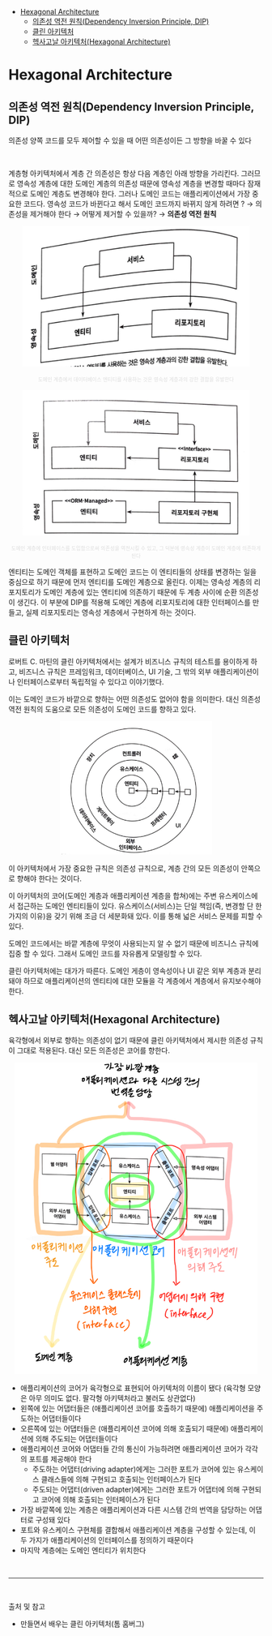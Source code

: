 - [Hexagonal Architecture](#hexagonal-architecture)
  - [의존성 역전 원칙(Dependency Inversion Principle, DIP)](#의존성-역전-원칙dependency-inversion-principle-dip)
  - [클린 아키텍처](#클린-아키텍처)
  - [헥사고날 아키텍처(Hexagonal Architecture)](#헥사고날-아키텍처hexagonal-architecture)

# Hexagonal Architecture

## 의존성 역전 원칙(Dependency Inversion Principle, DIP)

의존성 양쪽 코드를 모두 제어할 수 있을 때 어떤 의존성이든 그 방향을 바꿀 수 있다

<br/>

계층형 아키텍처에서 계층 간 의존성은 항상 다음 계층인 아래 방향을 가리킨다. 그러므로 영속성 계층에 대한 도메인 계층의 의존성 때문에 영속성 계층을 변경할 때마다 잠재적으로 도메인 계층도 변경해야 한다. 그러나 도메인 코드는 애플리케이션에서 가장 중요한 코드다. 영속성 코드가 바뀐다고 해서 도메인 코드까지 바뀌지 않게 하려면 ? → 의존성을 제거해야 한다 → 어떻게 제거할 수 있을까? → **의존성 역전 원칙**


<p align="center">
    <img src="../../image/architecture_before_dip.jpeg"  width="450" height="auto">
</p>
<p align = "center" style="font-size:10px; color: #DDDDDD;">도메인 계층에서 데이터베이스 엔티티를 사용하는 것은 영속성 계층과의 강한 결합을 유발한다</p>

<p align="center">
    <img src="../../image/architecture_dip.jpeg"  width="450" height="auto">
</p>
<p align = "center" style="font-size:10px; color: #DDDDDD;">도메인 계층에 인터페이스를 도입함으로써 의존성을 역전시킬 수 있고, 그 덕분에 영속성 계층이 도메인 계층에 의존하게 된다</p>

엔티티는 도메인 객체를 표현하고 도메인 코드는 이 엔티티들의 상태를 변경하는 일을 중심으로 하기 때문에 먼저 엔티티를 도메인 계층으로 올린다. 이제는 영속성 계층의 리포지토리가 도메인 계층에 있는 엔티티에 의존하기 때문에 두 계층 사이에 순환 의존성이 생긴다. 이 부분에 DIP를 적용해 도메인 계층에 리포지토리에 대한 인터페이스를 만들고, 실제 리포지토리는 영속성 게층에서 구현하게 하는 것이다.

## 클린 아키텍처
로버트 C. 마틴의 클린 아키텍처에서는 설계가 비즈니스 규칙의 테스트를 용이하게 하고, 비즈니스 규칙은 프레임워크, 데이터베이스, UI 기술, 그 밖의 외부 애플리케이션이나 인터페이스로부터 독립적일 수 있다고 이야기했다.

이는 도메인 코드가 바깥으로 향하는 어떤 의존성도 없어야 함을 의미한다. 대신 의존성 역전 원칙의 도움으로 모든 의존성이 도메인 코드를 향하고 있다.

<p align="center">
    <img src="../../image/clean_architecture.jpeg"  width="300" height="auto">
</p>

이 아키텍처에서 가장 중요한 규칙은 의존성 규칙으로, 계층 간의 모든 의존성이 안쪽으로 향해야 한다는 것이다.

이 아키텍처의 코어(도메인 계층과 애플리케이션 계층을 합쳐)에는 주변 유스케이스에서 접근하는 도메인 엔티티들이 있다. 유스케이스(서비스)는 단일 책임(즉, 변경할 단 한 가지의 이유)을 갖기 위해 조금 더 세분화돼 있다. 이를 통해 넓은 서비스 문제를 피할 수 있다.

도메인 코드에서는 바깥 계층에 무엇이 사용되는지 알 수 없기 때문에 비즈니스 규칙에 집중 할 수 있다. 그래서 도메인 코드를 자유롭게 모델링할 수 있다.

클린 아키텍처에는 대가가 따른다. 도메인 게층이 영속성이나 UI 같은 외부 계층과 분리돼야 하므로 애플리케이션의 엔티티에 대한 모듈을 각 계층에서 계층에서 유지보수해야 한다.

## 헥사고날 아키텍처(Hexagonal Architecture)

육각형에서 외부로 향하는 의존성이 없기 때문에 클린 아키텍처에서 제시한 의존성 규칙이 그대로 적용된다. 대신 모든 의존성은 코어를 향한다.

<p align="center">
    <img src="../../image/hexagonal_architecture.jpeg"  width="480" height="auto">
</p>

- 애플리케이션의 코어가 육각형으로 표현되어 아키텍처의 이름이 됐다 (육각형 모양은 아무 의미도 없다. 팔각형 아키텍처라고 불러도 상관없다)
- 왼쪽에 있는 어댑터들은 (애플리케이션 코어를 호출하기 때문에) 애플리케이션을 주도하는 어댑터들이다
- 오른쪽에 있는 어댑터들은 (애플리케이션 코어에 의해 호출되기 때문에) 애플리케이션에 의해 주도되는 어댑터들이다
- 애플리케이션 코어와 어댑터들 간의 통신이 가능하려면 애플리케이션 코어가 각각의 포트를 제공해야 한다
  - 주도하는 어댑터(driving adapter)에게는 그러한 포트가 코어에 있는 유스케이스 클래스들에 의해 구현되고 호출되는 인터페이스가 된다
  - 주도되는 어댑터(driven adapter)에게는 그러한 포트가 어댑터에 의해 구현되고 코어에 의해 호출되는 인터페이스가 된다
- 가장 바깥쪽에 있는 계층은 애플리케이션과 다른 시스템 간의 번역을 담당하는 어댑터로 구성돼 있다
- 포트와 유스케이스 구현체를 결합해서 애플리케이션 계층을 구성할 수 있는데, 이 두 가지가 애플리케이션의 인터페이스를 정의하기 때문이다
- 마지막 계층에는 도메인 엔티티가 위치한다

<br/>

---

<br/>

출처 및 참고
- 만들면서 배우는 클린 아키텍처(톰 홈버그)